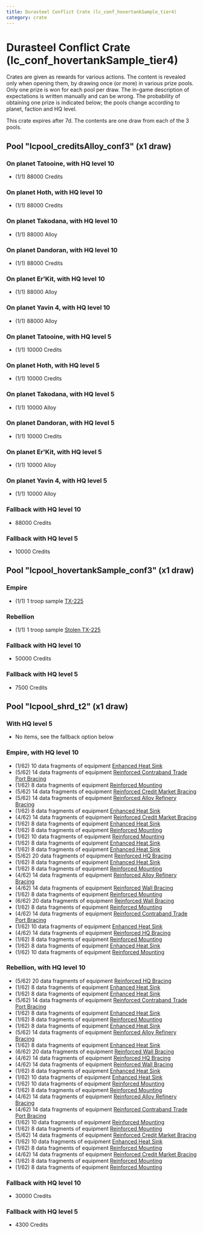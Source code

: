 ```yaml
---
title: Durasteel Conflict Crate (lc_conf_hovertankSample_tier4)
category: crate
---
```


# Durasteel Conflict Crate (lc_conf_hovertankSample_tier4)

Crates are given as rewards for various actions. The content is revealed only when opening them, by drawing once (or more) in various prize pools. Only one prize is won for each pool per draw. The in-game description of expectations is written manually and can be wrong. The probability of obtaining one prize is indicated below; the pools change according to planet, faction and HQ level.

This crate expires after 7d. The contents are one draw from each of the 3 pools.

## Pool "lcpool_creditsAlloy_conf3" (x1 draw)

### On planet Tatooine, with HQ level 10

  * (1/1) 88000 Credits

### On planet Hoth, with HQ level 10

  * (1/1) 88000 Credits

### On planet Takodana, with HQ level 10

  * (1/1) 88000 Alloy

### On planet Dandoran, with HQ level 10

  * (1/1) 88000 Credits

### On planet Er'Kit, with HQ level 10

  * (1/1) 88000 Alloy

### On planet Yavin 4, with HQ level 10

  * (1/1) 88000 Alloy

### On planet Tatooine, with HQ level 5

  * (1/1) 10000 Credits

### On planet Hoth, with HQ level 5

  * (1/1) 10000 Credits

### On planet Takodana, with HQ level 5

  * (1/1) 10000 Alloy

### On planet Dandoran, with HQ level 5

  * (1/1) 10000 Credits

### On planet Er'Kit, with HQ level 5

  * (1/1) 10000 Alloy

### On planet Yavin 4, with HQ level 5

  * (1/1) 10000 Alloy

### Fallback with HQ level 10

  * 88000 Credits

### Fallback with HQ level 5

  * 10000 Credits

## Pool "lcpool_hovertankSample_conf3" (x1 draw)

### Empire

  * (1/1) 1 troop sample [TX-225](EmpireHovertankSample)

### Rebellion

  * (1/1) 1 troop sample [Stolen TX-225](RebelHovertankSample)

### Fallback with HQ level 10

  * 50000 Credits

### Fallback with HQ level 5

  * 7500 Credits

## Pool "lcpool_shrd_t2" (x1 draw)

### With HQ level 5

  * No items, see the fallback option below

### Empire, with HQ level 10

  * (1/62) 10 data fragments of equipment [Enhanced Heat Sink](eqpEmpireMortarTurretDamage)
  * (5/62) 14 data fragments of equipment [Reinforced Contraband Trade Port Bracing](eqpEmpireContrabandGeneratorHealth)
  * (1/62) 8 data fragments of equipment [Reinforced Mounting](eqpEmpireRocketTurretHealth)
  * (5/62) 14 data fragments of equipment [Reinforced Credit Market Bracing](eqpEmpireCreditGeneratorHealth)
  * (5/62) 14 data fragments of equipment [Reinforced Alloy Refinery Bracing](eqpEmpireMaterialsGeneratorHealth)
  * (1/62) 8 data fragments of equipment [Enhanced Heat Sink](eqpEmpireRocketTurretDamage)
  * (4/62) 14 data fragments of equipment [Reinforced Credit Market Bracing](eqpEmpireCreditGeneratorHealth)
  * (1/62) 8 data fragments of equipment [Enhanced Heat Sink](eqpEmpireMortarTurretDamage)
  * (1/62) 8 data fragments of equipment [Reinforced Mounting](eqpEmpireBurstTurretHealth)
  * (1/62) 10 data fragments of equipment [Reinforced Mounting](eqpEmpireMortarTurretHealth)
  * (1/62) 8 data fragments of equipment [Enhanced Heat Sink](eqpEmpireBurstTurretDamage)
  * (1/62) 8 data fragments of equipment [Enhanced Heat Sink](eqpEmpireBurstTurretDamage)
  * (5/62) 20 data fragments of equipment [Reinforced HQ Bracing](eqpEmpireHQHealth)
  * (1/62) 8 data fragments of equipment [Enhanced Heat Sink](eqpEmpireRapidFireTurretDamage)
  * (1/62) 8 data fragments of equipment [Reinforced Mounting](eqpEmpireRocketTurretHealth)
  * (4/62) 14 data fragments of equipment [Reinforced Alloy Refinery Bracing](eqpEmpireMaterialsGeneratorHealth)
  * (4/62) 14 data fragments of equipment [Reinforced Wall Bracing](eqpEmpireWallHealth)
  * (1/62) 8 data fragments of equipment [Reinforced Mounting](eqpEmpireMortarTurretHealth)
  * (6/62) 20 data fragments of equipment [Reinforced Wall Bracing](eqpEmpireWallHealth)
  * (1/62) 8 data fragments of equipment [Reinforced Mounting](eqpEmpireBurstTurretHealth)
  * (4/62) 14 data fragments of equipment [Reinforced Contraband Trade Port Bracing](eqpEmpireContrabandGeneratorHealth)
  * (1/62) 10 data fragments of equipment [Enhanced Heat Sink](eqpEmpireRapidFireTurretDamage)
  * (4/62) 14 data fragments of equipment [Reinforced HQ Bracing](eqpEmpireHQHealth)
  * (1/62) 8 data fragments of equipment [Reinforced Mounting](eqpEmpireRapidFireTurretHealth)
  * (1/62) 8 data fragments of equipment [Enhanced Heat Sink](eqpEmpireRocketTurretDamage)
  * (1/62) 10 data fragments of equipment [Reinforced Mounting](eqpEmpireRapidFireTurretHealth)

### Rebellion, with HQ level 10

  * (5/62) 20 data fragments of equipment [Reinforced HQ Bracing](eqpRebelHQHealth)
  * (1/62) 8 data fragments of equipment [Enhanced Heat Sink](eqpRebelRocketTurretDamage)
  * (1/62) 8 data fragments of equipment [Enhanced Heat Sink](eqpRebelRocketTurretDamage)
  * (5/62) 14 data fragments of equipment [Reinforced Contraband Trade Port Bracing](eqpRebelContrabandGeneratorHealth)
  * (1/62) 8 data fragments of equipment [Enhanced Heat Sink](eqpRebelBurstTurretDamage)
  * (1/62) 8 data fragments of equipment [Reinforced Mounting](eqpRebelBurstTurretHealth)
  * (1/62) 8 data fragments of equipment [Enhanced Heat Sink](eqpRebelBurstTurretDamage)
  * (5/62) 14 data fragments of equipment [Reinforced Alloy Refinery Bracing](eqpRebelMaterialsGeneratorHealth)
  * (1/62) 8 data fragments of equipment [Enhanced Heat Sink](eqpRebelMortarTurretDamage)
  * (6/62) 20 data fragments of equipment [Reinforced Wall Bracing](eqpRebelWallHealth)
  * (4/62) 14 data fragments of equipment [Reinforced HQ Bracing](eqpRebelHQHealth)
  * (4/62) 14 data fragments of equipment [Reinforced Wall Bracing](eqpRebelWallHealth)
  * (1/62) 8 data fragments of equipment [Enhanced Heat Sink](eqpRebelRapidFireTurretDamage)
  * (1/62) 10 data fragments of equipment [Enhanced Heat Sink](eqpRebelMortarTurretDamage)
  * (1/62) 10 data fragments of equipment [Reinforced Mounting](eqpRebelMortarTurretHealth)
  * (1/62) 8 data fragments of equipment [Reinforced Mounting](eqpRebelRapidFireTurretHealth)
  * (4/62) 14 data fragments of equipment [Reinforced Alloy Refinery Bracing](eqpRebelMaterialsGeneratorHealth)
  * (4/62) 14 data fragments of equipment [Reinforced Contraband Trade Port Bracing](eqpRebelContrabandGeneratorHealth)
  * (1/62) 10 data fragments of equipment [Reinforced Mounting](eqpRebelRapidFireTurretHealth)
  * (1/62) 8 data fragments of equipment [Reinforced Mounting](eqpRebelBurstTurretHealth)
  * (5/62) 14 data fragments of equipment [Reinforced Credit Market Bracing](eqpRebelCreditGeneratorHealth)
  * (1/62) 10 data fragments of equipment [Enhanced Heat Sink](eqpRebelRapidFireTurretDamage)
  * (1/62) 8 data fragments of equipment [Reinforced Mounting](eqpRebelRocketTurretHealth)
  * (4/62) 14 data fragments of equipment [Reinforced Credit Market Bracing](eqpRebelCreditGeneratorHealth)
  * (1/62) 8 data fragments of equipment [Reinforced Mounting](eqpRebelMortarTurretHealth)
  * (1/62) 8 data fragments of equipment [Reinforced Mounting](eqpRebelRocketTurretHealth)

### Fallback with HQ level 10

  * 30000 Credits

### Fallback with HQ level 5

  * 4300 Credits
